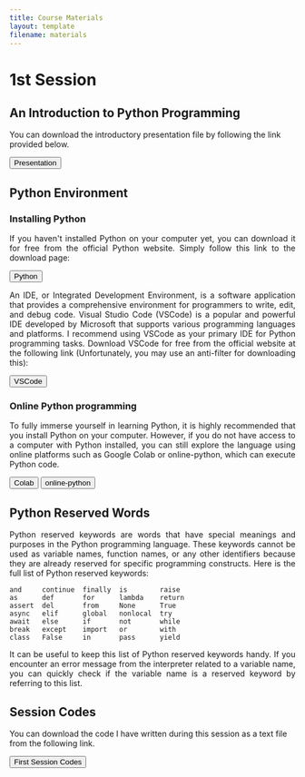 ```yaml
---
title: Course Materials
layout: template
filename: materials
--- 
```


  
# 1st Session

## An Introduction to Python Programming

You can download the introductory presentation file by following the link provided below.

<a href="https://drive.google.com/file/d/1_T3GfRbYpqVV8wFoTKopiM-fSGS-Ogk-/view?usp=sharing" target="_blank"><button>Presentation</button></a>


## Python Environment

### Installing Python

<p style='text-align: justify;'>
If you haven't installed Python on your computer yet, you can download it for free from the official Python website. Simply follow this link to the download page:
</p>

<a href="https://www.python.org/downloads/" target="_blank"><button>Python</button></a>

<p style='text-align: justify;'>
An IDE, or Integrated Development Environment, is a software application that provides a comprehensive environment for programmers to write, edit, and debug code. Visual Studio Code (VSCode) is a popular and powerful IDE developed by Microsoft that supports various programming languages and platforms. I recommend using VSCode as your primary IDE for Python programming tasks. Download VSCode for free from the official website at the following link (Unfortunately, you may use an anti-filter for downloading this):
</p>

<a href="https://code.visualstudio.com/download#" target="_blank"><button>VSCode</button></a>


### Online Python programming

<p style='text-align: justify;'>
To fully immerse yourself in learning Python, it is highly recommended that you install Python on your computer. However, if you do not have access to a computer with Python installed, you can still explore the language using online platforms such as Google Colab or online-python, which can execute Python code.
</p>

<a href="https://colab.research.google.com/notebooks/intro.ipynb" target="_blank"><button>Colab</button></a>    <a href="https://www.online-python.com/" target="_blank"><button>online-python</button></a>


## Python Reserved Words

<p style='text-align: justify;'>
Python reserved keywords are words that have special meanings and purposes in the Python programming language. These keywords cannot be used as variable names, function names, or any other identifiers because they are already reserved for specific programming constructs. Here is the full list of Python reserved keywords:
</p>

```
and     continue  finally  is        raise
as      def       for      lambda    return
assert  del       from     None      True
async   elif      global   nonlocal  try
await   else      if       not       while
break   except    import   or        with
class   False     in       pass      yield
```
<p style='text-align: justify;'>
It can be useful to keep this list of Python reserved keywords handy. If you encounter an error message from the interpreter related to a variable name, you can quickly check if the variable name is a reserved keyword by referring to this list.
</p>



## Session Codes

You can download the code I have written during this session as a text file from the following link.


<a href="https://drive.google.com/file/d/1_ip4KsTjXX27mTf9m8mV4rdW53HULLEo/view?usp=drive_link"><button>First Session Codes</button></a>

<!--

# 2nd Session

w3schools website can be highly beneficial during your learning process. It provides concise explanations for all the topics we have discussed in class with some examples. You can access the website by clicking on the following link:

<a href="https://www.w3schools.com/python/default.asp" target="_blank"><button>w3schools.com</button></a>


## Session Codes

I have uploaded all the codes I have written in a zip file.

<a href="https://drive.google.com/file/d/1_TP8fKPErqdHThUejAXF5F7M5geooPzu/view?usp=drive_link" target="_blank"><button>Second Session Codes</button></a>


# 3rd Session

## Session Codes

All codes were uploaded as a zip file.

<a href="https://drive.google.com/file/d/1_WmhHWBLSGi_wWwwHn-ruxddEDR9lrdp/view?usp=drive_link" target="_blank"><button>Third Session Codes</button></a> 


# 4th Session

## Session Codes

All codes were uploaded as a zip file.

<a href="https://drive.google.com/file/d/1_XGW7vzUY_h3DbFGebAvBv2lHi59_Dwt/view?usp=drive_link" target="_blank"><button>Fourth Session Codes</button></a>


# 5th Session, Exercise

## Session Codes

All codes were uploaded as a zip file.

<a href="https://drive.google.com/file/d/1_XOIWo-rsur4W8Vr-s-AkZB-E-B3axr5/view?usp=drive_link" target="_blank"><button>Exercise Session Codes</button></a>

 
# 6th Session

## Session Codes

All codes were uploaded as a zip file.

<a href="https://drive.google.com/file/d/1_XbtaWdG72lyclOQBaUJEkDRLgQ94raA/view?usp=drive_link" target="_blank"><button>Sixth Session Codes</button></a> 


# 7th Session

## Session Codes

All codes were uploaded as a zip file.

<a href="https://drive.google.com/file/d/1_Y4OF349PpY0Ic3HsDi_RAweSynuv7Zj/view?usp=drive_link" target="_blank"><button>Seventh Session Codes</button></a>



# 8th Session

An example of input and output for the exercise mentioned in the class.

   example input:
   ```
   15
   alice@example.com
   bob@example.com
   alice@sample.net
   dave@demo.com
   eve@example.com
   frank@sample.net
   grace@demo.com
   bob@example.com
   alice@demo.com
   eve@sample.net
   frank@demo.com
   dave@example.com
   alice@example.com
   nancy@sample.net
   grace@sample.net
   ```

   example output:
   ```
   The highest number of emails is received from Alice, 
   which was 4 times, and the most repeated domain is example.com 
   with 6 received emails.
   ```
 


## Session Codes

All codes were uploaded as a zip file.

<a href="https://drive.google.com/file/d/1_Y4QNurtxodsRfuh-gEbv8JP7uwIA26W/view?usp=drive_link" target="_blank"><button>Eighth Session Codes</button></a>



# 9th Sessions

You can download the **word** dataset using the following link: 

<a href="https://drive.google.com/file/d/1_YvtQqg8oi-SC2kOtli__cZH6yAw6ZHd/view?usp=drive_link" target="_blank"><button>word.csv</button></a>


## Session Codes

All codes were uploaded as a zip file.

<a href="https://drive.google.com/file/d/1_ZLMp1aMaBjKaI_S7jOJER1jwphfdW4T/view?usp=drive_link" target="_blank"><button>Ninth Sessions Codes</button></a>

# 10, 11, and 12th Session

Some libraries are needed for the project we are covering during this session. Please install them on your Python using pip:

**pandas, numpy, matplotlib, seaborn, chembl_webresource_client, rdkit**

The following tables and codes will be generated during the session. They are available here in case you missed a part of the class:

<a href="https://drive.google.com/file/d/1_ZVO_Rjn0RnNe_uK8-8e8qBuHOZFQzpg/view?usp=drive_link" target="_blank"><button>Bioactivity Data</button></a>

-->
